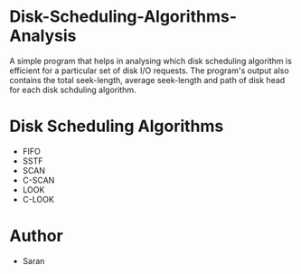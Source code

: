 # Disk-Scheduling-Algorithms-Analysis
A simple program that helps in analysing which disk scheduling algorithm is efficient for a particular set of disk I/O requests. The program's output also contains the total seek-length, average seek-length and path of disk head for each disk schduling algorithm. 

# Disk Scheduling Algorithms
- FIFO
- SSTF
- SCAN
- C-SCAN
- LOOK
- C-LOOK

# Author
- Saran
